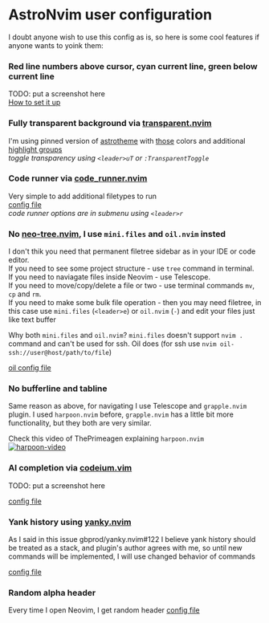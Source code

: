 # AstroNvim user configuration

I doubt anyone wish to use this config as is, so here is some cool features if anyone wants to yoink them:

### Red line numbers above cursor, cyan current line, green below current line

TODO: put a screenshot here  
[How to set it up](astrotheme-config)

### Fully transparent background via [transparent.nvim](transparent-nvim-repo)

I'm using pinned version of [astrotheme](astrotheme-repo)
with [those](highlight-colors) colors and additional
[highlight groups](transparent-groups)  
_toggle transparency using `<leader>uT` or `:TransparentToggle`_

### Code runner via [code_runner.nvim](core-runner-repo)

Very simple to add additional filetypes to run  
[config file](code-runner-config)  
_code runner options are in submenu using `<leader>r`_

### No [neo-tree.nvim](neo-tree-repo), I use `mini.files` and `oil.nvim` insted

I don't thik you need that permanent filetree sidebar as in your IDE or code editor.  
If you need to see some project structure - use `tree` command in terminal.  
If you need to naviagate files inside Neovim - use Telescope.  
If you need to move/copy/delete a file or two - use terminal commands `mv`, `cp` and `rm`.  
If you need to make some bulk file operation - then you may need filetree, in this case use `mini.files` (`<leader>e`)
or `oil.nvim` (`-`) and edit your files just like text buffer

Why both `mini.files` and `oil.nvim`? `mini.files` doesn't support `nvim .` command and can't be used for ssh.
Oil does (for ssh use `nvim oil-ssh://user@host/path/to/file`)

[oil config file](oil-config)

### No bufferline and tabline

Same reason as above, for navigating I use Telescope and `grapple.nvim` plugin. I used `harpoon.nvim` before, `grapple.nvim`
has a little bit more functionality, but they both are very similar.

Check this video of ThePrimeagen explaining `harpoon.nvim`
[![harpoon-video](https://img.youtube.com/vi/Qnos8aApa9g/0.jpg)](https://youtu.be/Qnos8aApa9g)

### AI completion via [codeium.vim](codeium-repo)

TODO: put a screenshot here

[config file](codeium-config)

### Yank history using [yanky.nvim](yanky-repo)

As I said in this issue gbprod/yanky.nvim#122
I believe yank history should be treated as a stack, and plugin's author agrees with me,
so until new commands will be implemented, I will use changed behavior of commands

[config file](yanky-config)

### Random alpha header

Every time I open Neovim, I get random header
[config file](header-config)


[astrotheme-config]: https://github.com/RayJameson/astronvim_config/blob/main/highlights/astrotheme.lua#L3-L5
[transparent-nvim-repo]: https://github.com/xiyaowong/transparent.nvim
[astrotheme-repo]: https://github.com/AstroNvim/astrotheme/tree/7a52efdd9a5bd302445d284a424467f92e4b1d44
[highlight-colors]: https://github.com/RayJameson/astronvim_config/blob/main/highlights/astrotheme.lua
[transparent-groups]: https://github.com/RayJameson/astronvim_config/blob/main/plugins/community.lua#L44-L103
[core-runner-repo]: https://github.com/CRAG666/code_runner.nvim
[code-runner-config]: https://github.com/RayJameson/astronvim_config/blob/main/plugins/code_runner.lua
[neo-tree-repo]: https://github.com/nvim-neo-tree/neo-tree.nvim
[oil-config]: https://github.com/RayJameson/astronvim_config/blob/main/plugins/oil.lua
[codeium-repo]: https://github.com/Exafunction/codeium.vim
[codeium-config]: https://github.com/RayJameson/astronvim_config/blob/main/plugins/user.lua#L22-L32
[yanky-repo]: https://github.com/gbprod/yanky.nvim
[yanky-config]: https://github.com/RayJameson/astronvim_config/blob/main/plugins/yanky.lua
[header-config]: https://github.com/RayJameson/astronvim_config/blob/main/header.lua
